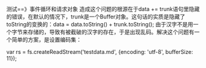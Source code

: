 测试==》事件循环和请求对象
造成这个问题的根源在于data += trunk语句里隐藏的错误，在默认的情况下，trunk是一个Buffer对象。这句话的实质是隐藏了toString的变换的：data = data.toString() + trunk.toString();
由于汉字不是用一个字节来存储的，导致有被截破的汉字的存在，于是出现乱码。解决这个问题有一个简单的方案，是设置编码集：

var rs = fs.createReadStream('testdata.md', {encoding: 'utf-8', bufferSize: 11}); 